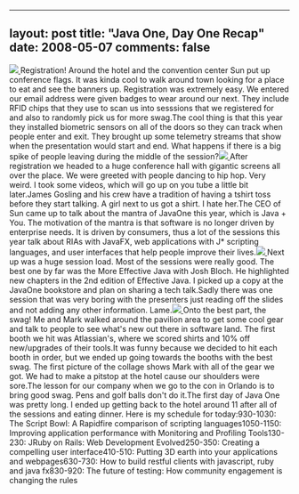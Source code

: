 
---
layout: post
title: "Java One, Day One Recap"
date: 2008-05-07
comments: false
---


[![][1] ][2] Registration!  Around the hotel and the convention center Sun put up conference flags.  It was kinda cool to walk around town looking for a place to eat and see the banners up.  Registration was extremely easy.  We entered our email address were given badges to wear around our next.  They include RFID chips that they use to scan us into sesssions that we registered for and also to randomly pick us for more swag.The cool thing is that this year they installed biometric sensors on all of the doors so they can track when people enter and exit.  They brought up some telemetry streams that show when the presentation would start and end.  What happens if there is a big spike of people leaving during the middle of the session?[![][3] ][4] After registration we headed to a huge conference hall with gigantic screens all over the place.  We were greeted with people dancing to hip hop.  Very weird.  I took some videos, which will go up on you tube a little bit later.James Gosling and his crew have a tradition of having a tshirt toss before they start talking.  A girl next to us got a shirt.  I hate her.The CEO of Sun came up to talk about the mantra of JavaOne this year, which is Java + You.  The motivation of the mantra is that software is no longer driven by enterprise needs.  It is driven by consumers, thus a lot of the sessions this year talk about RIAs with JavaFX, web applications with J* scripting languages, and user interfaces that help people improve their lives.[![][5] ][6] Next up was a huge session load.  Most of the sessions were really good.  The best one by far was the More Effective Java with Josh Bloch.  He highlighted new chapters in the 2nd edition of Effective Java.  I picked up a copy at the JavaOne bookstore and plan on sharing a tech talk.Sadly there was one session that was very boring with the presenters just reading off the slides and not adding any other information.  Lame.[![][7] ][8] Onto the best part, the swag!  Me and Mark walked around the pavilion area to get some cool gear and talk to people to see what's new out there in software land.  The first booth we hit was Atlassian's, where we scored shirts and 10% off new/upgrades of their tools.It was funny because we decided to hit each booth in order, but we ended up going towards the booths with the best swag.  The first picture of the collage shows Mark with all of the gear we got.  We had to make a pitstop at the hotel cause our shoulders were sore.The lesson for our company when we go to the con in Orlando is to bring good swag.  Pens and golf balls don't do it.The first day of Java One was pretty long.  I ended up getting back to the hotel around 11 after all of the sessions and eating dinner.  Here is my schedule for today:930-1030: The Script Bowl: A Rapidfire comparison of scripting languages1050-1150: Improving application performance with Monitoring and Profiling Tools130-230: JRuby on Rails: Web Development Evolved250-350: Creating a compelling user interface410-510: Putting 3D earth into your applications and webpages630-730: How to build restful clients with javascript, ruby and java fx830-920: The future of testing: How community engagement is changing the rules


  [1]: http://4.bp.blogspot.com/_gZ-LJtj9hxw/SCIF0F4rqzI/AAAAAAAAAJM/IN-_wJBOLhU/s320/collage2.jpg
  [2]: http://4.bp.blogspot.com/_gZ-LJtj9hxw/SCIF0F4rqzI/AAAAAAAAAJM/IN-_wJBOLhU/s1600-h/collage2.jpg
  [3]: http://2.bp.blogspot.com/_gZ-LJtj9hxw/SCIGml4rq1I/AAAAAAAAAJc/-cVd5vQTizQ/s320/keynote.jpg
  [4]: http://2.bp.blogspot.com/_gZ-LJtj9hxw/SCIGml4rq1I/AAAAAAAAAJc/-cVd5vQTizQ/s1600-h/keynote.jpg
  [5]: http://4.bp.blogspot.com/_gZ-LJtj9hxw/SCIGnF4rq2I/AAAAAAAAAJk/Ms8c2Dp9T44/s320/collage.jpg
  [6]: http://4.bp.blogspot.com/_gZ-LJtj9hxw/SCIGnF4rq2I/AAAAAAAAAJk/Ms8c2Dp9T44/s1600-h/collage.jpg
  [7]: http://2.bp.blogspot.com/_gZ-LJtj9hxw/SCIGnl4rq3I/AAAAAAAAAJs/eoClWWisEWw/s320/collage1.jpg
  [8]: http://2.bp.blogspot.com/_gZ-LJtj9hxw/SCIGnl4rq3I/AAAAAAAAAJs/eoClWWisEWw/s1600-h/collage1.jpg
